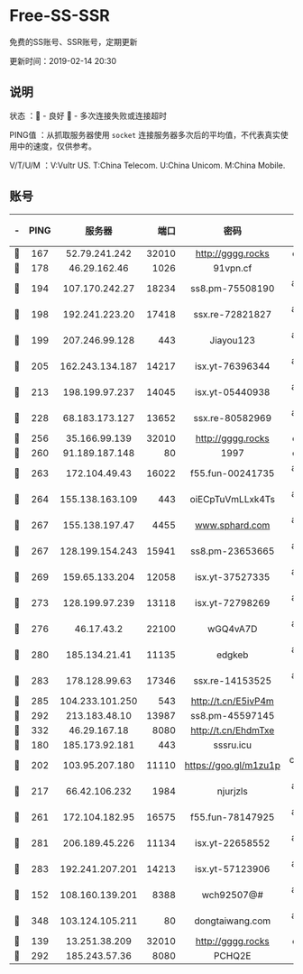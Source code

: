 # Free-SS-SSR

免费的SS账号、SSR账号，定期更新

更新时间：2019-02-14 20:30

## 说明

状态     ：🙂 - 良好 🙁 - 多次连接失败或连接超时

PING值   ：从抓取服务器使用 `socket` 连接服务器多次后的平均值，不代表真实使用中的速度，仅供参考。

V/T/U/M  ：V:Vultr US. T:China Telecom. U:China Unicom. M:China Mobile.

## 账号

|-|PING|服务器|端口|密码|加密方式|区域|V/T/U/M|
|:----:|:----:|:-----:|-----:|:----:|:----:|:----:|:----:|
|🙂|167|52.79.241.242|32010|http://gggg.rocks|chacha20|KR|9↑/8↓/10↑/9↓|
|🙂|178|46.29.162.46|1026|91vpn.cf|rc4-md5|RU|10↑/10↑/10↑/10↑|
|🙂|194|107.170.242.27|18234|ss8.pm-75508190|aes-256-cfb|US|10↑/10↑/9↑/10↑|
|🙂|198|192.241.223.20|17418|ssx.re-72821827|aes-256-cfb|US|7↑/6↑/6↑/6↑|
|🙂|199|207.246.99.128|443|Jiayou123|aes-256-cfb|US|9↑/10↑/10↑/10↑|
|🙂|205|162.243.134.187|14217|isx.yt-76396344|aes-256-cfb|US|10↑/10↑/10↑/10↑|
|🙂|213|198.199.97.237|14045|isx.yt-05440938|aes-256-cfb|US|10↑/10↑/10↑/10↑|
|🙂|228|68.183.173.127|13652|ssx.re-80582969|aes-256-cfb|US|7↑/6↑/6↑/6↑|
|🙂|256|35.166.99.139|32010|http://gggg.rocks|chacha20|US|10↑/10↑/10↑/10↑|
|🙂|260|91.189.187.148|80|1997|chacha20|US|10↑/10↑/10↑/10↑|
|🙂|263|172.104.49.43|16022|f55.fun-00241735|aes-256-cfb|SG|6↑/6↑/6↑/6↑|
|🙂|264|155.138.163.109|443|oiECpTuVmLLxk4Ts|aes-256-cfb|US|1↓/10↑/10↑/10↑|
|🙂|267|155.138.197.47|4455|www.sphard.com|aes-256-cfb|US|9↑/8↑/8↑/8↑|
|🙂|267|128.199.154.243|15941|ss8.pm-23653665|aes-256-cfb|SG|10↑/10↑/9↑/10↑|
|🙂|269|159.65.133.204|12058|isx.yt-37527335|aes-256-cfb|SG|10↑/10↑/10↑/10↑|
|🙂|273|128.199.97.239|13118|isx.yt-72798269|aes-256-cfb|SG|10↑/10↑/10↑/10↑|
|🙂|276|46.17.43.2|22100|wGQ4vA7D|aes-256-gcm|RU|4↑/10↑/10↑/10↑|
|🙂|280|185.134.21.41|11135|edgkeb|aes-256-cfb|GB|10↑/10↑/10↑/10↑|
|🙂|283|178.128.99.63|17346|ssx.re-14153525|aes-256-cfb|SG|7↑/6↑/6↑/6↑|
|🙂|285|104.233.101.250|543|http://t.cn/E5ivP4m|rc4-md5|CA|10↑/10↑/10↑/10↑|
|🙂|292|213.183.48.10|13987|ss8.pm-45597145|rc4-md5|RU|7↑/6↑/6↑/6↑|
|🙂|332|46.29.167.18|8080|http://t.cn/EhdmTxe|rc4-md5|RU|5↑/4↑/3↑/4↑|
|🙂|180|185.173.92.181|443|sssru.icu|rc4-md5|RU|10↑/9↑/10↑/9↑|
|🙂|202|103.95.207.180|11110|https://goo.gl/m1zu1p|chacha20-ietf|US|9↑/9↑/10↑/8↑|
|🙂|217|66.42.106.232|1984|njurjzls|aes-256-cfb|US|10↑/10↑/10↑/10↑|
|🙂|261|172.104.182.95|16575|f55.fun-78147925|aes-256-cfb|SG|10↑/10↑/9↑/10↑|
|🙂|281|206.189.45.226|11134|isx.yt-22658552|aes-256-cfb|SG|10↑/10↑/10↑/10↑|
|🙂|283|192.241.207.201|14213|isx.yt-57123906|aes-256-cfb|US|10↑/10↑/10↑/10↑|
|🙂|152|108.160.139.201|8388|wch92507@#|aes-256-cfb|JP|10↑/10↑/10↑/10↑|
|🙂|348|103.124.105.211|80|dongtaiwang.com|aes-256-cfb|US|10↑/10↑/10↑/10↑|
|🙁|139|13.251.38.209|32010|http://gggg.rocks|chacha20|SG|9↑/10↑/10↑/10↑|
|🙁|292|185.243.57.36|8080|PCHQ2E|rc4-md5|US|10↑/10↑/10↑/10↑|
